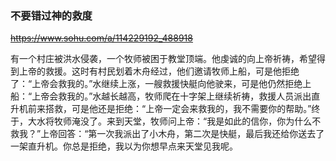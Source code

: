 ### 不要错过神的救度
~~https://www.sohu.com/a/114229192_488918~~

有一个村庄被洪水侵袭，一个牧师被困于教堂顶端。他虔诚的向上帝祈祷，希望得到上帝的救援。这时有村民划着木舟经过，他们邀请牧师上船，可是他拒绝了：“上帝会救我的。”水继续上涨，一艘救援快艇向他驶来，可是他仍然拒绝上船：“上帝会救我的。”水越长越高，牧师爬在十字架上继续祈祷，救援人员派出直升机前来搭救，可是他还是拒绝：“上帝一定会来救我的，我不需要你的帮助。”终于，大水将牧师淹没了。来到天堂，牧师问上帝：“我是如此的信你，你为什么不救我？”上帝回答：“第一次我派出了小木舟，第二次是快艇，最后我还给你送去了一架直升机。你总是拒绝，我以为你想早点来天堂见我呢。
